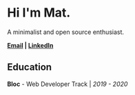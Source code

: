 # Hi I'm Mat. 

A minimalist and open source enthusiast. 

<b><a href='mailto:hi@matbub.co' target='_blank'>Email</a> | <a href='https://www.linkedin.com/in/matbub/' target='_blank'>LinkedIn</a></b>

## Education

**Bloc** - Web Developer Track | _2019 - 2020_
